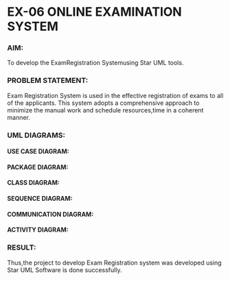 # EX-06 ONLINE EXAMINATION SYSTEM
### AIM:
To develop the ExamRegistration Systemusing Star UML tools.
### PROBLEM STATEMENT:
Exam Registration System is used in the effective registration of exams to all of the applicants. This system adopts a comprehensive approach to minimize the manual work and schedule resources,time in a coherent manner.
### UML DIAGRAMS:
#### USE CASE DIAGRAM:
<div align="center">


</div>

#### PACKAGE DIAGRAM:
<div align="center">


</div>

#### CLASS DIAGRAM:
<div align="center">


</div>

#### SEQUENCE DIAGRAM:
<div align="center">


</div>

#### COMMUNICATION DIAGRAM:
<div align="center">


</div>

#### ACTIVITY DIAGRAM:
<div align="center">


</div>

### RESULT:
Thus,the project to develop Exam Registration system was developed using Star UML Software is done successfully.

